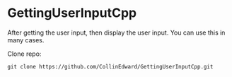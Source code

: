 # GettingUserInputCpp

After getting the user input, then display the user input. You can use this in many cases.

Clone repo:
```
git clone https://github.com/CollinEdward/GettingUserInputCpp.git
```